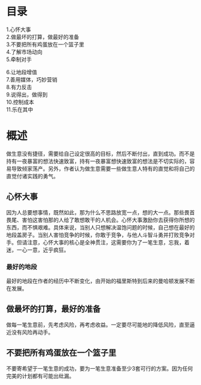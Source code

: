 # 目录
1.心怀大事  
2.做最坏的打算，做最好的准备   
3.不要把所有鸡蛋放在一个篮子里   
4.了解市场动向   
5.牵制对手   

6.让地段增值   
7.善用媒体，巧妙营销   
8.有力反击  
9.说得出，做得到   
10.控制成本   
11.乐在其中  

# 概述
做生意没有捷径，需要给自己设定很高的目标，然后不断付出，直到成功。而不是持有一夜暴富的想法快速致富，持有一夜暴富想快速致富的想法是不切实际的，容易导致倾家荡产。另外，作者认为做生意需要一些做生意人特有的直觉和将自己的直觉付诸实践的勇气。

## 心怀大事
因为人总要想事情，既然如此，那为什么不思路放宽一点，想的大一点。那些畏首畏尾、害怕这害怕那的人给了敢想敢干的人机会。心怀大事激励你去获得你所想的东西，而不惧艰难。具体来说，当别人只想解决温饱问题的时候，自己想在最好的地段盖房子。当别人害怕竞争的时候，你敢于竞争，与他人斗智斗勇并打败竞争对手。但请注意，心怀大事的核心是全神贯注，这需要你为了一笔生意，忘我，着迷，一心一意，近乎疯狂。

### 最好的地段
最好的地段在作者的经历中不断变化，由开始的福里斯特到后来的曼哈顿发展不断在发展。

## 做最坏的打算，最好的准备
做每一笔生意前，先考虑风险，再考虑收益。一定要尽可能地的降低风险，直至逼近没有风险再动手。

## 不要把所有鸡蛋放在一个篮子里
不要寄希望于一笔生意的成功，要为一笔生意准备至少3套可行的方案。因为任何完美的计划都有可能出纰漏。
